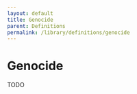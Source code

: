 ```yaml
---
layout: default
title: Genocide
parent: Definitions
permalink: /library/definitions/genocide
---
```


# Genocide

TODO
